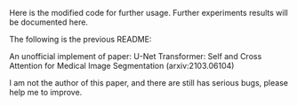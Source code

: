 Here is the modified code for further usage. Further experiments results will be documented here. 



The following is the previous README:

An unofficial implement of paper: U-Net Transformer: Self and Cross Attention for
Medical Image Segmentation (arxiv:2103.06104)

I am not the author of this paper, and there are still has serious bugs, please help me to improve.

